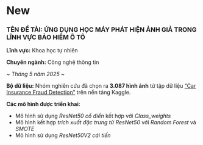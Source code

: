 # New
<h3>TÊN ĐỀ TÀI: ỨNG DỤNG HỌC MÁY PHÁT HIỆN ẢNH GIẢ TRONG LĨNH VỰC BẢO HIỂM Ô TÔ</h3>

<p><strong>Lĩnh vực:</strong> Khoa học tự nhiên</p>
<p><strong>Chuyên ngành:</strong> Công nghệ thông tin</p>

<p><em>~ Tháng 5 năm 2025 ~</em></p>

<p><strong>Bộ dữ liệu:</strong> Nhóm nghiên cứu đã chọn ra <strong>3.087 hình ảnh</strong> từ tập dữ liệu 
<a href="https://www.kaggle.com/datasets/pacificrm/car-insurance-fraud-detection" target="_blank">“Car Insurance Fraud Detection”</a> trên nền tảng Kaggle.</p>

<p><strong>Các mô hình được triển khai:</strong></p>
<ul>
  <li>Mô hình sử dụng <em>ResNet50 cổ điển</em> kết hợp với <em>Class_weights</em></li>
  <li>Mô hình kết hợp <em>trích xuất đặc trưng từ ResNet50</em> với <em>Random Forest</em> và <em>SMOTE</em></li>
  <li>Mô hình sử dụng <em>ResNet50V2 cải tiến</em></li>
</ul>
